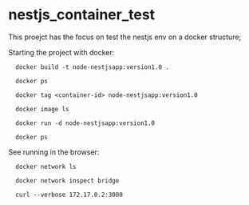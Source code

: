 # nestjs_container_test
This proejct has the focus on test the nestjs env on a docker structure;

Starting the project with docker:

      docker build -t node-nestjsapp:version1.0 .

      docker ps

      docker tag <container-id> node-nestjsapp:version1.0

      docker image ls

      docker run -d node-nestjsapp:version1.0

      docker ps

See running in the browser:

      docker network ls

      docker network inspect bridge

      curl --verbose 172.17.0.2:3000

